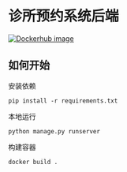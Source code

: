# 诊所预约系统后端
[![Dockerhub image](https://img.shields.io/badge/dockerhub-image-important.svg?logo=Docker)](https://hub.docker.com/r/everything411/clinic-bitnp)
## 如何开始

安装依赖
```shell
pip install -r requirements.txt
```

本地运行
```shell
python manage.py runserver
```

构建容器
```shell
docker build .
```
